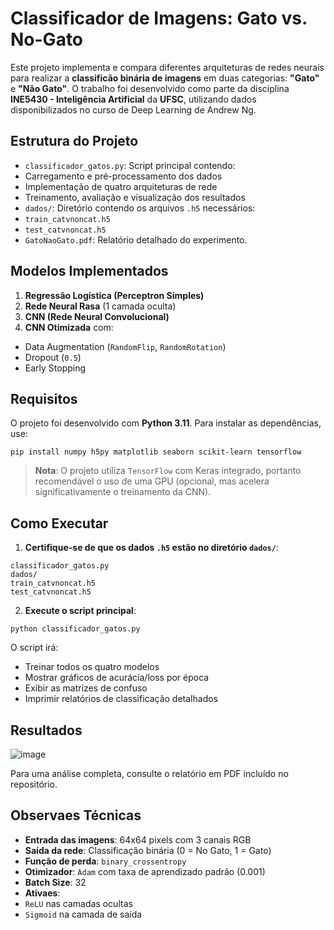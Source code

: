 # Classificador de Imagens: Gato vs. No-Gato
Este projeto implementa e compara diferentes arquiteturas de redes neurais para realizar
a **classificão binária de imagens** em duas categorias: **"Gato"** e **"Não Gato"**. O
trabalho foi desenvolvido como parte da disciplina **INE5430 - Inteligência Artificial**
da **UFSC**, utilizando dados disponibilizados no curso de Deep Learning de Andrew Ng.
## Estrutura do Projeto
- `classificador_gatos.py`: Script principal contendo:
- Carregamento e pré-processamento dos dados
- Implementação de quatro arquiteturas de rede
- Treinamento, avaliação e visualização dos resultados
- `dados/`: Diretório contendo os arquivos `.h5` necessários:
- `train_catvnoncat.h5`
- `test_catvnoncat.h5`
- `GatoNaoGato.pdf`: Relatório detalhado do experimento.
## Modelos Implementados
1. **Regressão Logística (Perceptron Simples)**
2. **Rede Neural Rasa** (1 camada oculta)
3. **CNN (Rede Neural Convolucional)**
4. **CNN Otimizada** com:
- Data Augmentation (`RandomFlip`, `RandomRotation`)
- Dropout (`0.5`)
- Early Stopping
## Requisitos
O projeto foi desenvolvido com **Python 3.11**. Para instalar as dependências, use:
```
pip install numpy h5py matplotlib seaborn scikit-learn tensorflow
```
> **Nota**: O projeto utiliza `TensorFlow` com Keras integrado, portanto recomendável o
uso de uma GPU (opcional, mas acelera significativamente o treinamento da CNN).
## Como Executar
1. **Certifique-se de que os dados `.h5` estão no diretório `dados/`**:
```
classificador_gatos.py
dados/
train_catvnoncat.h5
test_catvnoncat.h5
```
2. **Execute o script principal**:
```
python classificador_gatos.py
```
O script irá:
- Treinar todos os quatro modelos
- Mostrar gráficos de acurácia/loss por época
- Exibir as matrizes de confuso
- Imprimir relatórios de classificação detalhados
## Resultados
![image](https://github.com/user-attachments/assets/764989df-8024-46e4-a066-ac65752a1063)

Para uma análise completa, consulte o relatório em PDF incluído no repositório.
## Observaes Técnicas
- **Entrada das imagens**: 64x64 pixels com 3 canais RGB
- **Saída da rede**: Classificação binária (0 = No Gato, 1 = Gato)
- **Função de perda**: `binary_crossentropy`
- **Otimizador**: `Adam` com taxa de aprendizado padrão (0.001)
- **Batch Size**: 32
- **Ativaes**:
- `ReLU` nas camadas ocultas
- `Sigmoid` na camada de saída
